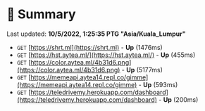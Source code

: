 # 📖 Summary
Last updated: **10/5/2022, 1:25:35 PTG "Asia/Kuala_Lumpur"**

- `GET` [https://shrt.ml](https://shrt.ml) - **Up** (1476ms)
- `GET` [https://hst.aytea.ml/](https://hst.aytea.ml/) - **Up** (455ms)
- `GET` [https://color.aytea.ml/4b31d6.png](https://color.aytea.ml/4b31d6.png) - **Up** (5177ms)
- `GET` [https://memeapi.aytea14.repl.co/gimme](https://memeapi.aytea14.repl.co/gimme) - **Up** (593ms)
- `GET` [https://teledrivemy.herokuapp.com/dashboard](https://teledrivemy.herokuapp.com/dashboard) - **Up** (200ms)
